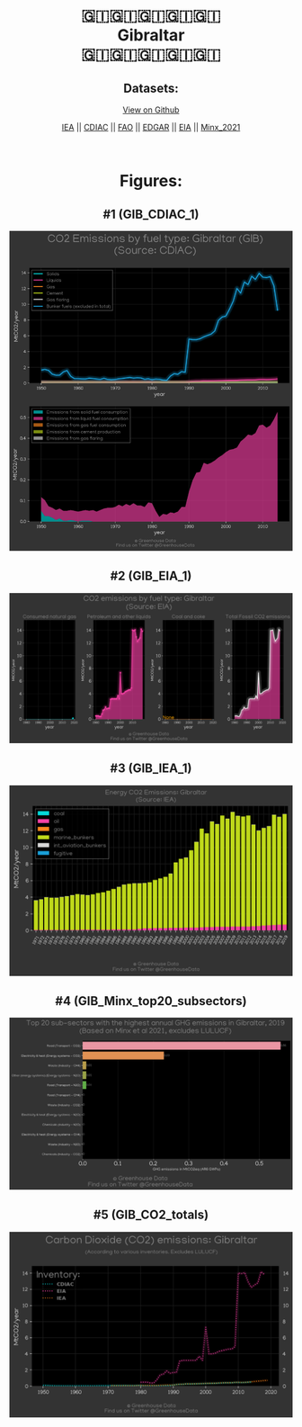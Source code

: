 
<center>
<h1 align="center">
🇬🇮🇬🇮🇬🇮🇬🇮🇬🇮
<br>
Gibraltar
<br>
🇬🇮🇬🇮🇬🇮🇬🇮🇬🇮
</h1>
<h2>Datasets:</h2>
<p><a href="https://github.com/dquintani/GreenhouseData/tree/master/country_data/GIB_Gibraltar/data">View on Github</a>
<br></p><p><a href="data/GIB_IEA.csv">IEA</a> || <a href="data/GIB_CDIAC.csv">CDIAC</a> || <a href="data/GIB_FAO.csv">FAO</a> || <a href="data/GIB_EDGAR.csv">EDGAR</a> || <a href="data/GIB_EIA.csv">EIA</a> || <a href="data/GIB_Minx_2021.csv">Minx_2021</a></p><p><br></p>
<h1>Figures:</h1><h2>#1 (GIB_CDIAC_1)</h2>
<p><img alt="" src="figures/GIB_CDIAC_1.png" /></p><h2>#2 (GIB_EIA_1)</h2>
<p><img alt="" src="figures/GIB_EIA_1.png" /></p><h2>#3 (GIB_IEA_1)</h2>
<p><img alt="" src="figures/GIB_IEA_1.png" /></p><h2>#4 (GIB_Minx_top20_subsectors)</h2>
<p><img alt="" src="figures/GIB_Minx_top20_subsectors.png" /></p><h2>#5 (GIB_CO2_totals)</h2>
<p><img alt="" src="figures/GIB_CO2_totals.png" /></p>
